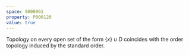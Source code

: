 ```yaml
---
space: S000061
property: P000120
value: true
---
```


Topology on every open set of the form $\{x\}\cup D$ coincides with the order topology induced by the standard order.
